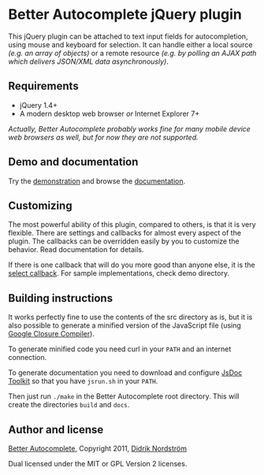 Better Autocomplete jQuery plugin
=================================

This jQuery plugin can be attached to text input fields for autocompletion,
using mouse and keyboard for selection. It can handle either a local source
*(e.g. an array of objects)* or a remote resource *(e.g. by polling an AJAX
path which delivers JSON/XML data asynchronously)*.

Requirements
------------

 * jQuery 1.4+
 * A modern desktop web browser *or* Internet Explorer 7+

*Actually, Better Autocomplete probably works fine for many mobile device web browsers
as well, but for now they are not supported.*

Demo and documentation
----------------------

Try the [demonstration](http://betamos.se/better-autocomplete/demo/index.html)
and browse the
[documentation](http://betamos.se/better-autocomplete/docs/index.html).

Customizing
-----------

The most powerful ability of this plugin, compared to others, is that it is
very flexible. There are settings and callbacks for almost every aspect of the
plugin. The callbacks can be overridden easily by you to customize the
behavior. Read documentation for details.

If there is one callback that will do you more good than anyone else, it is the
[select callback](http://betamos.se/better-autocomplete/docs/symbols/callbacks.html#select).
For sample implementations, check demo directory.

Building instructions
---------------------

It works perfectly fine to use the contents of the src directory as is, but it
is also possible to generate a minified version of the JavaScript file
(using [Google Closure Compiler](http://code.google.com/closure/compiler/)).

To generate minified code you need curl in your `PATH` and an internet
connection.

To generate documentation you need to download and configure
[JsDoc Toolkit](http://code.google.com/p/jsdoc-toolkit/) so
that you have `jsrun.sh` in your `PATH`.

Then just run `./make` in the Better Autocomplete root directory.
This will create the directories `build` and `docs`.

Author and license
------------------

[Better Autocomplete](http://github.com/betamos/Better-Autocomplete),
Copyright 2011, [Didrik Nordström](http://betamos.se)

Dual licensed under the MIT or GPL Version 2 licenses.
